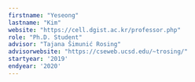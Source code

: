 ```yaml
---
firstname: "Yeseong"
lastname: "Kim"
website: "https://cell.dgist.ac.kr/professor.php"
role: "Ph.D. Student"
advisor: "Tajana Šimunić Rosing"
advisorwebsite: "https://cseweb.ucsd.edu/~trosing/"
startyear: '2019'
endyear: '2020'
---
```

